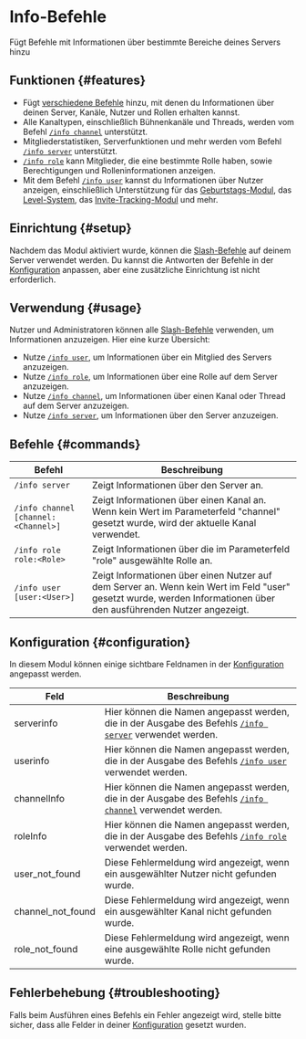 # Info-Befehle

Fügt Befehle mit Informationen über bestimmte Bereiche deines Servers hinzu

<ModuleOverview moduleName="info-commands" />

## Funktionen {#features}

* Fügt [verschiedene Befehle](#commands) hinzu, mit denen du Informationen über deinen Server, Kanäle, Nutzer und Rollen erhalten kannst.
* Alle Kanaltypen, einschließlich Bühnenkanäle und Threads, werden vom Befehl [`/info channel`](#commands) unterstützt.
* Mitgliederstatistiken, Serverfunktionen und mehr werden vom Befehl [`/info server`](#commands) unterstützt.
* [`/info role`](#commands) kann Mitglieder, die eine bestimmte Rolle haben, sowie Berechtigungen und Rolleninformationen anzeigen.
* Mit dem Befehl [`/info user`](#commands) kannst du Informationen über Nutzer anzeigen, einschließlich Unterstützung für das [Geburtstags-Modul](/docs/custom-bot/modules/community/birthday), das [Level-System](/docs/custom-bot/modules/community/levels), das [Invite-Tracking-Modul](/docs/custom-bot/modules/moderation/invite-tracking) und mehr.

## Einrichtung {#setup}

Nachdem das Modul aktiviert wurde, können die [Slash-Befehle](#commands) auf deinem Server verwendet werden. Du kannst die Antworten der Befehle in der [Konfiguration](#configuration) anpassen, aber eine zusätzliche Einrichtung ist nicht erforderlich.

## Verwendung {#usage}

Nutzer und Administratoren können alle [Slash-Befehle](#commands) verwenden, um Informationen anzuzeigen. Hier eine kurze Übersicht:

* Nutze [`/info user`](#commands), um Informationen über ein Mitglied des Servers anzuzeigen.
* Nutze [`/info role`](#commands), um Informationen über eine Rolle auf dem Server anzuzeigen.
* Nutze [`/info channel`](#commands), um Informationen über einen Kanal oder Thread auf dem Server anzuzeigen.
* Nutze [`/info server`](#commands), um Informationen über den Server anzuzeigen.

## Befehle {#commands}

<SlashCommandExplanation />

| Befehl                               | Beschreibung                                                                                                                                                   |
|---------------------------------------|----------------------------------------------------------------------------------------------------------------------------------------------------------------|
| `/info server`                        | Zeigt Informationen über den Server an.                                                                                                                        |
| `/info channel [channel:<Channel>]`   | Zeigt Informationen über einen Kanal an. Wenn kein Wert im Parameterfeld "channel" gesetzt wurde, wird der aktuelle Kanal verwendet.                           |
| `/info role role:<Role>`              | Zeigt Informationen über die im Parameterfeld "role" ausgewählte Rolle an.                                                                                     |
| `/info user [user:<User>]`            | Zeigt Informationen über einen Nutzer auf dem Server an. Wenn kein Wert im Feld "user" gesetzt wurde, werden Informationen über den ausführenden Nutzer angezeigt. |

## Konfiguration {#configuration}

In diesem Modul können einige sichtbare Feldnamen in
der [Konfiguration](https://scnx.app/glink?page=bot/configuration?file=info-commands|strings) angepasst werden.

| Feld              | Beschreibung                                                                                                 |
|-------------------|-------------------------------------------------------------------------------------------------------------|
| serverinfo        | Hier können die Namen angepasst werden, die in der Ausgabe des Befehls [`/info server`](#commands) verwendet werden.   |
| userinfo          | Hier können die Namen angepasst werden, die in der Ausgabe des Befehls [`/info user`](#commands) verwendet werden.     |
| channelInfo       | Hier können die Namen angepasst werden, die in der Ausgabe des Befehls [`/info channel`](#commands) verwendet werden.  |
| roleInfo          | Hier können die Namen angepasst werden, die in der Ausgabe des Befehls [`/info role`](#commands) verwendet werden.     |
| user_not_found    | Diese Fehlermeldung wird angezeigt, wenn ein ausgewählter Nutzer nicht gefunden wurde.                                 |
| channel_not_found | Diese Fehlermeldung wird angezeigt, wenn ein ausgewählter Kanal nicht gefunden wurde.                                 |
| role_not_found    | Diese Fehlermeldung wird angezeigt, wenn eine ausgewählte Rolle nicht gefunden wurde.                                 |

## Fehlerbehebung {#troubleshooting}

Falls beim Ausführen eines Befehls ein Fehler angezeigt wird, stelle bitte sicher, dass alle Felder in deiner [Konfiguration](#configuration) gesetzt wurden.
